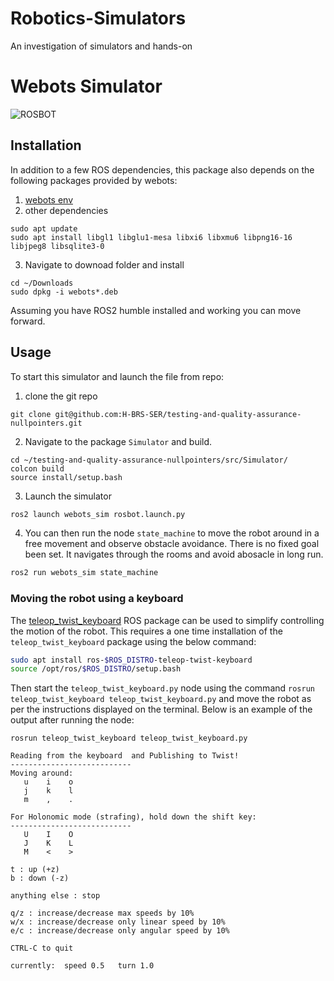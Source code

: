 # Robotics-Simulators

An investigation of simulators and hands-on

# Webots Simulator

![ROSBOT](/src/doc/figures/webot_simulator.png)

## Installation
In addition to a few ROS dependencies, this package also depends on the following packages provided by webots:
1. [webots env](https://cyberbotics.com/#download) 
2. other dependencies
```
sudo apt update
sudo apt install libgl1 libglu1-mesa libxi6 libxmu6 libpng16-16 libjpeg8 libsqlite3-0
```
3. Navigate to downoad folder and install
```
cd ~/Downloads
sudo dpkg -i webots*.deb
```


Assuming you have ROS2 humble installed and working you can move forward.



## Usage

To start this simulator and launch the file from repo:

1. clone the git repo
```
git clone git@github.com:H-BRS-SER/testing-and-quality-assurance-nullpointers.git
```
2. Navigate to the package `Simulator` and build.
```
cd ~/testing-and-quality-assurance-nullpointers/src/Simulator/
colcon build
source install/setup.bash
```
3. Launch the simulator

~~~sh
ros2 launch webots_sim rosbot.launch.py
~~~


4. You can then run the node `state_machine` to move the robot around in a free movement and observe obstacle avoidance. 
There is no fixed goal been set. It navigates through the rooms and avoid abosacle in long run. 

~~~sh
ros2 run webots_sim state_machine
~~~


### Moving the robot using a keyboard

The [teleop_twist_keyboard](http://wiki.ros.org/teleop_twist_keyboard) ROS package can be used to simplify controlling the motion of the robot. This requires a one time installation of the `teleop_twist_keyboard` package using the below command:

~~~ sh
sudo apt install ros-$ROS_DISTRO-teleop-twist-keyboard
source /opt/ros/$ROS_DISTRO/setup.bash
~~~

Then start the `teleop_twist_keyboard.py` node using the command `rosrun teleop_twist_keyboard teleop_twist_keyboard.py` and move the robot as per the instructions displayed on the terminal. Below is an example of the output after running the node:

~~~
rosrun teleop_twist_keyboard teleop_twist_keyboard.py 

Reading from the keyboard  and Publishing to Twist!
---------------------------
Moving around:
   u    i    o
   j    k    l
   m    ,    .

For Holonomic mode (strafing), hold down the shift key:
---------------------------
   U    I    O
   J    K    L
   M    <    >

t : up (+z)
b : down (-z)

anything else : stop

q/z : increase/decrease max speeds by 10%
w/x : increase/decrease only linear speed by 10%
e/c : increase/decrease only angular speed by 10%

CTRL-C to quit

currently:	speed 0.5	turn 1.0 
~~~

